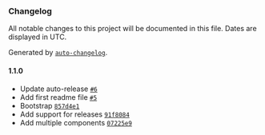 ### Changelog

All notable changes to this project will be documented in this file. Dates are displayed in UTC.

Generated by [`auto-changelog`](https://github.com/CookPete/auto-changelog).

#### 1.1.0

- Update auto-release [`#6`](https://github.com/impactMarket/ui/pull/6)
- Add first readme file [`#5`](https://github.com/impactMarket/ui/pull/5)
- Bootstrap [`857d4e1`](https://github.com/impactMarket/ui/commit/857d4e16c371b0197948b1d10ff0c079a47f20e0)
- Add support for releases [`91f8084`](https://github.com/impactMarket/ui/commit/91f80845a6997925a42b07c1629152c1bba464f0)
- Add multiple components [`07225e9`](https://github.com/impactMarket/ui/commit/07225e9f110e526d45b95368d061cf969c33ded5)
